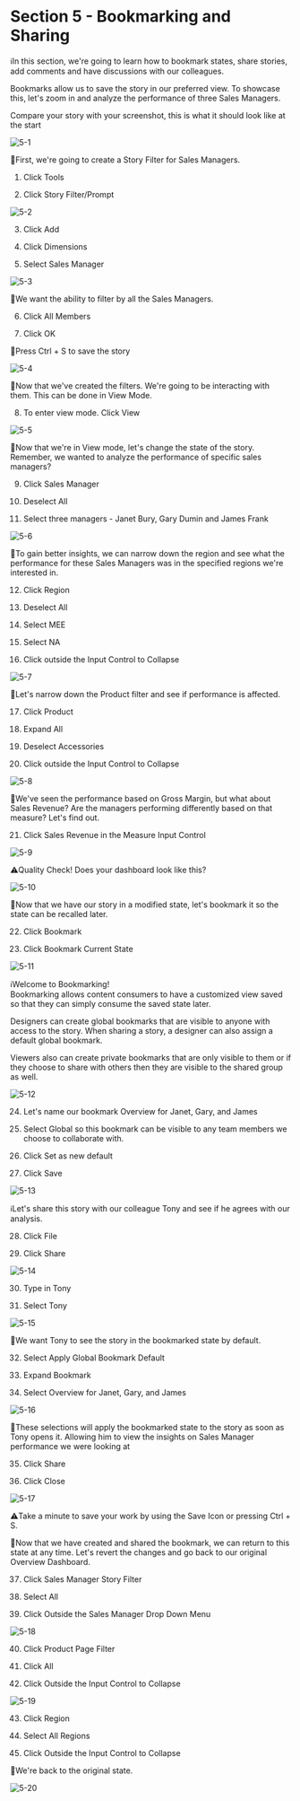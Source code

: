 # Section 5 - Bookmarking and Sharing

ℹ️In this section, we're going to learn how to bookmark states, share stories, add comments and have discussions with our colleagues.  

Bookmarks allow us to save the story in our preferred view. To showcase this, let's zoom in and analyze the performance of three Sales Managers.  
  
Compare your story with your screenshot, this is what it should look like at the start

![5-1](https://user-images.githubusercontent.com/92877810/138757055-f90cbea6-553c-4f0e-9c25-241b92a4280e.png)

🚩First, we're going to create a Story Filter for Sales Managers. 

1. Click Tools 

2. Click Story Filter/Prompt

![5-2](https://user-images.githubusercontent.com/92877810/138757062-fd361b0d-0734-48ae-94e4-d5d6c28d9af0.png)

3. Click Add

4. Click Dimensions

5. Select Sales Manager

![5-3](https://user-images.githubusercontent.com/92877810/138757064-06015cd1-efc6-4b7f-a991-eafc736815a5.png)
  
🚩We want the ability to filter by all the Sales Managers. 

6. Click All Members

7. Click OK

🚩Press Ctrl + S to save the story

![5-4](https://user-images.githubusercontent.com/92877810/138757067-5efa304e-00d0-4d7e-9f35-bb9f6f6fe6da.png)
  
🚩Now that we've created the filters. We're going to be interacting with them. This can be done in View Mode. 

8. To enter view mode. Click View

![5-5](https://user-images.githubusercontent.com/92877810/138757070-50ed3c06-9d18-4ed7-84ea-498c4b14cd77.png)

🚩Now that we're in View mode, let's change the state of the story. Remember, we wanted to analyze the performance of specific sales managers? 

9. Click Sales Manager

10. Deselect All

11. Select three managers - Janet Bury, Gary Dumin and James Frank 

![5-6](https://user-images.githubusercontent.com/92877810/138757074-a4c76968-9949-4b4a-8677-3b8207aac1e4.png)
  
🚩To gain better insights, we can narrow down the region and see what the performance for these Sales Managers was in the specified regions we're interested in.  

12. Click Region

13. Deselect All

14. Select MEE

15. Select NA

16. Click outside the Input Control to Collapse

![5-7](https://user-images.githubusercontent.com/92877810/138757075-0456bbc8-b659-40d9-af73-2413519486ac.png)

🚩Let's narrow down the Product filter and see if performance is affected.  

17. Click Product

18. Expand All

19. Deselect Accessories

20. Click outside the Input Control to Collapse

![5-8](https://user-images.githubusercontent.com/92877810/138757077-64b0c205-80de-49a9-8072-8dd18e6707ed.png)

🚩We've seen the performance based on 
Gross Margin, but what about Sales Revenue? Are the managers performing differently based on that measure? Let's find out.  

21. Click Sales Revenue in the Measure Input Control

![5-9](https://user-images.githubusercontent.com/92877810/138757079-5899ddcd-d6e8-4df1-9b94-bc21526c1079.png)

⚠️Quality Check! Does your dashboard look like this? 

![5-10](https://user-images.githubusercontent.com/92877810/138757081-62118470-8dba-4ebd-9db8-3facd37cac1f.png)

🚩Now that we have our story in a modified state, let's bookmark it so the state can be recalled later.  

22. Click Bookmark

23. Click Bookmark Current State

![5-11](https://user-images.githubusercontent.com/92877810/138757084-d9ed4052-9bd6-4065-a16b-4699b3fa192d.png)

ℹ️Welcome to Bookmarking!  
Bookmarking allows content consumers to have a customized view saved so that they can simply consume the saved state later. 
  
Designers can create global bookmarks that are visible to anyone with access to the story. When sharing a story, a designer can also assign a default global bookmark.  
 
Viewers also can create private bookmarks that are only visible to them or if they choose to share with others then they are visible to the shared group as well.  

![5-12](https://user-images.githubusercontent.com/92877810/138757087-32e852a8-14e8-48fc-a3df-b26da772472d.png)

24. Let's name our bookmark Overview for Janet, Gary, and James

25. Select Global so this bookmark can be visible to any team members we choose to collaborate with.  
 
26. Click Set as new default

27. Click Save

![5-13](https://user-images.githubusercontent.com/92877810/138757089-5bc006a5-c9df-4c57-af03-7bb3a1139a68.png)

ℹ️Let's share this story with our colleague Tony and see if he agrees with our analysis. 

28. Click File

29. Click Share

![5-14](https://user-images.githubusercontent.com/92877810/138757092-f6605fbf-ba2f-428b-946e-def10631a268.png)

30. Type in Tony

31. Select Tony

![5-15](https://user-images.githubusercontent.com/92877810/138757094-b143e17d-9d35-4df8-838e-9223fc96da1f.png)

🚩We want Tony to see the story in the bookmarked state by default. 

32. Select Apply Global Bookmark Default

33. Expand Bookmark

34. Select Overview for Janet, Gary, and James

![5-16](https://user-images.githubusercontent.com/92877810/138757098-5d060243-7326-46fc-b264-eec643ad83c4.png)

🚩These selections will apply the bookmarked state to the story as soon as Tony opens it. Allowing him to view the insights on Sales 
Manager performance we were looking at

35. Click Share

36. Click Close

![5-17](https://user-images.githubusercontent.com/92877810/138757100-1ea89201-8385-403e-a5c7-21d1ff99eaf5.png)

⚠️Take a minute to save your work by using the Save Icon or pressing Ctrl + S. 

🚩Now that we have created and shared the bookmark, we can return to this state at any time. Let's revert the changes and go back to our original Overview Dashboard. 

37. Click Sales Manager Story Filter

38. Select All

39. Click Outside the Sales Manager Drop Down Menu

![5-18](https://user-images.githubusercontent.com/92877810/138757101-66578184-6f2e-444d-bc61-2fd8933aba83.png)

40. Click Product Page Filter

41. Click All

42. Click Outside the Input Control to Collapse

![5-19](https://user-images.githubusercontent.com/92877810/138757105-d6f8bbfb-7410-413c-946d-e2afd7756fa7.png)

43. Click Region

44. Select All Regions

45. Click Outside the Input Control to Collapse

🚩We're back to the original state.  

![5-20](https://user-images.githubusercontent.com/92877810/138757107-22ea44de-1d98-44ed-9baf-04648247bb6e.png)

